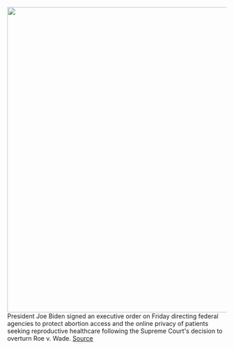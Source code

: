<img src='https://cdn.vox-cdn.com/thumbor/16EfW16V7bS794ZrZPLB_aBZ4HY=/0x0:2749x1833/1200x800/filters:focal(1156x698:1594x1136)/cdn.vox-cdn.com/uploads/chorus_image/image/71070949/1407548441.0.jpg' width='700px' /><br/>
President Joe Biden signed an executive order on Friday directing federal agencies to protect abortion access and the online privacy of patients seeking reproductive healthcare following the Supreme Court's decision to overturn Roe v. Wade.
<a href='https://www.theverge.com/2022/7/8/23200933/joe-biden-abortion-executive-order-data-privacy-reproductive-health-care-safety'> Source <a/>
